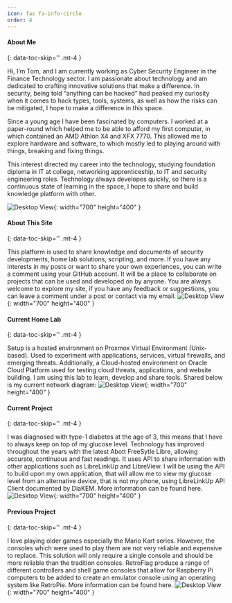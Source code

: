 ```yaml
---
icon: fas fa-info-circle
order: 4
---
```


####  About Me
{: data-toc-skip='' .mt-4 }

Hi, I’m Tom, and I am currently working as Cyber Security Engineer in the Finance Technology sector. I am passionate about technology and am dedicated to crafting innovative solutions that make a difference. In security, being told “anything can be hacked” had peaked my curiosity when it comes to hack types, tools, systems, as well as how the risks can be mitigated, I hope to make a difference in this space.

Since a young age I have been fascinated by computers. I worked at a paper-round which helped me to be able to afford my first computer, in which contained an AMD Athlon X4 and XFX 7770. This allowed me to explore hardware and software, to which mostly led to playing around with things, breaking and fixing things.

This interest directed my career into the technology, studying foundation diploma in IT at college, networking apprenticeship, to IT and security engineering roles. Technology always developes quickly, so there is a continuous state of learning in the space, I hope to share and build knowledge platform with other.

![Desktop View](/assets/images/pages/about/about_me.png){: width="700" height="400" }

####  About This Site 
{: data-toc-skip='' .mt-4 }

This platform is used to share knowledge and documents of security developments, home lab solutions, scripting, and more. If you have any interests in my posts or want to share your own experiences, you can write a comment using your GitHub account. It will be a place to collaborate on projects that can be used and developed on by anyone. You are always welcome to explore my site, if you have any feedback or suggestions, you can leave a comment under a post or contact via my email. 
![Desktop View](/assets/images/pages/about/about_this_site.jpg){: width="700" height="400" }


####  Current Home Lab
{: data-toc-skip='' .mt-4 }

Setup is a hosted environment on Proxmox Virtual Environment (Unix-based). Used to experiment with applications, services, virtual firewalls, and emerging threats. Additionally, a Cloud-hosted environment on Oracle Cloud Platform used for testing cloud threats, applications, and website building. I am using this lab to learn, develop and share tools. Shared below is my current network diagram:
![Desktop View](/assets/images/pages/about/current_home_lab.png){: width="700" height="400" } 

####  Current Project
{: data-toc-skip='' .mt-4 }

I was diagnosed with type-1 diabetes at the age of 3, this means that I have to always keep on top of my glucose level. Technology has improved throughout the years with the latest Abott FreeSytle Libre, allowing accurate, continuous and fast readings. It uses API to share information with other applications such as LibreLinkUp and LibreView. I will be using the API to build upon my own application, that will allow me to view my glucose level from an alternative device, that is not my phone, using LibreLinkUp API Client documented by DiaKEM. More information can be found here.
![Desktop View](/assets/images/pages/about/current_project.JPEG){: width="700" height="400" } 

####  Previous Project
{: data-toc-skip='' .mt-4 }

I love playing older games especially the Mario Kart series. However, the consoles which were used to play them are not very reliable and expensive to replace. This solution will only require a single console and should be more reliable than the tradition consoles. RetroFlag produce a range of different controllers and shell game consoles that allow for Raspberry Pi computers to be added to create an emulator console using an operating system like RetroPie. More information can be found here.
![Desktop View](/assets/images/pages/about/previous_project.JPEG){: width="700" height="400" } 
